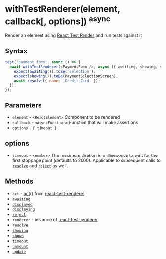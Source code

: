 # withTestRenderer(element, callback[, options]) <sup>async</sup>

Render an element using [React Test Render](https://reactjs.org/docs/test-renderer.html) and run tests 
against it

## Syntax

```js
test('payment form', async () => {
  await withTestRenderer(<PaymentForm />, async ({ awaiting, showing, shown, resolve }) => {
    expect(awaiting()).toBe('selection');
    expect(showing()).toBe(PaymentSelectionScreen);
    await resolve({ name: 'Credit-Card' });
  });
});
```

## Parameters

* `element` - `<ReactElement>` Component to be rendered
* `callback` - `<AsyncFunction>` Function that will make assertions
* `options` - `{ timeout }`

## options

* `timeout` - `<number>` The maximum diration in milliseconds to wait for the first stoppage point
(defaults to 2000). Applicable to subsequent calls to [`resolve`](./resolve.md#readme) and [`reject`](./reject.md#readme)
as well. 

## Methods

* `act` - [act()](https://reactjs.org/docs/test-renderer.html#testrendereract) from
[react-test-renderer](https://reactjs.org/docs/test-renderer.html)
* [`awaiting`](./awaiting.md#readme)
* [`displayed`](./displayed.md#readme)
* [`displaying`](./displaying.md#readme)
* [`reject`](./reject.md#readme)
* `renderer` - instance of [react-test-renderer](https://reactjs.org/docs/test-renderer.html)
* [`resolve`](./resolve.md#readme)
* [`showing`](./showing.md#readme)
* [`shown`](./shown.md#readme)
* [`timeout`](./timeout.md#readme)
* [`unmount`](./unmount.md#readme)
* [`update`](./update.md#readme)
